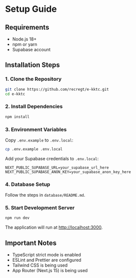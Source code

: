 # Setup Guide

## Requirements

- Node.js 18+
- npm or yarn
- Supabase account

## Installation Steps

### 1. Clone the Repository
```bash
git clone https://github.com/recregt/e-kktc.git
cd e-kktc
```

### 2. Install Dependencies
```bash
npm install
```

### 3. Environment Variables
Copy `.env.example` to `.env.local`:
```bash
cp .env.example .env.local
```

Add your Supabase credentials to `.env.local`:
```
NEXT_PUBLIC_SUPABASE_URL=your_supabase_url_here
NEXT_PUBLIC_SUPABASE_ANON_KEY=your_supabase_anon_key_here
```

### 4. Database Setup
Follow the steps in `database/README.md`.

### 5. Start Development Server
```bash
npm run dev
```

The application will run at [http://localhost:3000](http://localhost:3000).

## Important Notes

- TypeScript strict mode is enabled
- ESLint and Prettier are configured
- Tailwind CSS is being used
- App Router (Next.js 15) is being used
